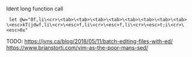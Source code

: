 Ident long function call

` let @w="0f,li\<cr>\<tab>\<tab>\<tab>\<tab>\<tab>\<tab>\<tab>\<tab>    \<esc>kT(jdwf,li\<cr>\<esc>f,li\<cr>\<esc>f,li\<cr>\<esc>t;i\<cr>\<esc>0x"`


TODO: https://jvns.ca/blog/2018/05/11/batch-editing-files-with-ed/
https://www.brianstorti.com/vim-as-the-poor-mans-sed/
